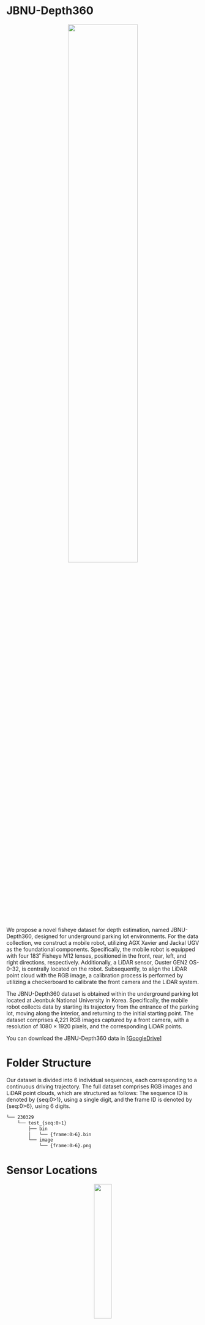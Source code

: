 # JBNU-Depth360
<p align="center"><img src = "https://github.com/EunjinSon1/JBNU-Depth360/assets/139856699/0e67c1fb-4d5e-44ad-bcc8-cad9392743d5" width="60%" height="60%"></p>

We propose a novel fisheye dataset for depth estimation, named JBNU-Depth360, designed for underground parking lot environments. 
For the data collection, we construct a mobile robot, utilizing AGX Xavier and Jackal UGV as the foundational components. 
Specifically, the mobile robot is equipped with four 183˚ Fisheye M12 lenses, positioned in the front, rear, left, and right directions, respectively.
Additionally, a LiDAR sensor, Ouster GEN2 OS-0-32, is centrally located on the robot. Subsequently, to align the LiDAR point cloud with the RGB image, a calibration process is performed by utilizing a checkerboard to calibrate the front camera and the LiDAR system. 

The JBNU-Depth360 dataset is obtained within the underground parking lot located at Jeonbuk National University in Korea.
Specifically, the mobile robot collects data by starting its trajectory from the entrance of the parking lot, moving along the interior, and returning to the initial starting point. The dataset comprises 4,221 RGB images captured by a front camera, with a resolution of 1080 × 1920 pixels, and the corresponding LiDAR points.

You can download the JBNU-Depth360 data in [[GoogleDrive](https://drive.google.com/file/d/1Tpgy-Qk-vNhiHMza9vO8qH3xyn9B4n_O/view?usp=drive_link)]



# Folder Structure
Our dataset is divided into 6 individual sequences, each corresponding to a continuous driving trajectory. 
The full dataset comprises RGB images and LiDAR point clouds, which are structured as follows: The sequence ID is denoted by {seq:0>1}, using a single digit, and the frame ID is denoted by {seq:0>6}, using 6 digits. 

```bash
└── 230329
    └── test_{seq:0>1}
        ├── bin
        │   └── {frame:0>6}.bin
        └── image
            └── {frame:0>6}.png
```


# Sensor Locations
<p align="center"><img src = "https://github.com/EunjinSon1/JBNU-Depth360/assets/139856699/0fcb94fe-d575-442f-82a6-f8eb24c5f7b1" width="30%" height="30%"></p>
